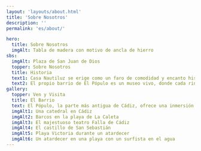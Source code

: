 ```yaml
---
layout: 'layouts/about.html'
title: 'Sobre Nosotros'
description: ''
permalink: 'es/about/'

hero:
  title: Sobre Nosotros
  imgAlt: Tabla de madera con motivo de ancla de hierro
sbs:
  imgAlt: Plaza de San Juan de Dios
  topper: Sobre Nosotros
  title: Historia
  text1: Casa Nautiluz se erige como un faro de comodidad y encanto histórico en el corazón del barrio más antiguo de Cádiz, El Pópulo. Este hostal, celebrado por su ubicación privilegiada y sus alojamientos altamente valorados, ofrece una combinación única de comodidades modernas y un arraigado sentido del lugar. Ubicada entre las sinuosas calles de El Pópulo, Casa Nautiluz está a solo unos pasos de los monumentos más venerables de la ciudad, incluida la Catedral de Cádiz y las antiguas murallas que susurran historias de fundadores y siglos de significado marítimo.
  text2: El propio barrio de El Pópulo es un museo vivo, donde cada rincón cuenta una historia de conquistas, comercio e intercambios culturales. Es una de las primeras áreas en ser fortificadas cuando Cádiz comenzó su transformación en una base naval crucial en el mundo antiguo. Las estrechas y laberínticas calles de El Pópulo están flanqueadas por edificios que datan de la Edad Media, ofreciendo un telón de fondo pintoresco que contrasta maravillosamente con las comodidades modernas proporcionadas por Casa Nautiluz.
gallery:
  topper: Ven y Visita
  title: El Barrio
  text: El Pópulo, la parte más antigua de Cádiz, ofrece una inmersión profunda en el rico tapiz histórico y cultural de la ciudad. Se remonta al siglo XIII, este barrio es reconocido como el corazón medieval de Cádiz, ubicado entre el Ayuntamiento y la Catedral. Sus tres arcos antiguos - Arco de la Rosa, Arco del Pópulo y Arco de los Blancos - se erigen como puertas de entrada a este barrio histórico, cada uno contando una historia del pasado del área y su significado a lo largo de los siglos.
  imgAlt1: Una catedral en Cádiz
  imgAlt2: Barcos en la playa de La Caleta
  imgAlt3: El majestuoso teatro Falla de Cádiz
  imgAlt4: El castillo de San Sebastián
  imgAlt5: Playa Victoria durante un atardecer
  imgAlt6: Un atardecer en una playa con un surfista en el agua
---
```

